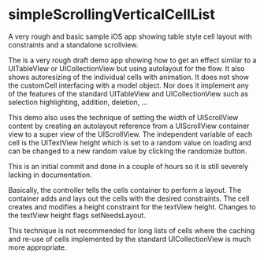 # simpleScrollingVerticalCellList
A very rough and basic sample iOS app showing table style cell layout with constraints and a standalone scrollview.

The is a very rough draft demo app showing how to get an effect similar to a UITableVIew or UICollectionView but using autolayout
for the flow. It also shows autoresizing of the individual cells with animation. It does not show the customCell interfacing with a model object.
Nor does it implement any of the features of the standard UITableView and UICollectionView such as selection highlighting, addition, deletion, ...

This demo also uses the technique of setting the width of UIScrollView content by creating an autolayout reference from a UIScrollView
container view to a super view of the UIScrollView. The independent variable of each cell is the UITextView height which is set to 
a random value on loading and can be changed to a new random value by clicking the randomize button.

This is an initial commit and done in a couple of hours so it is still severely lacking in documentation. 

Basically, the controller tells the cells container to perform a layout. The container adds and lays out the cells with the desired constraints. 
The cell creates and modifies a height constraint for the textView height. Changes to the textView height flags setNeedsLayout.

This technique is not recommended for long lists of cells where the caching and re-use of cells implemented by the standard UICollectionView is much more appropriate.
